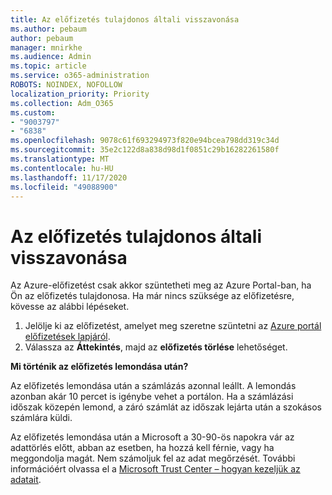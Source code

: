 ```yaml
---
title: Az előfizetés tulajdonos általi visszavonása
ms.author: pebaum
author: pebaum
manager: mnirkhe
ms.audience: Admin
ms.topic: article
ms.service: o365-administration
ROBOTS: NOINDEX, NOFOLLOW
localization_priority: Priority
ms.collection: Adm_O365
ms.custom:
- "9003797"
- "6838"
ms.openlocfilehash: 9078c61f693294973f820e94bcea798dd319c34d
ms.sourcegitcommit: 35e2c122d8a838d98d1f0851c29b16282261580f
ms.translationtype: MT
ms.contentlocale: hu-HU
ms.lasthandoff: 11/17/2020
ms.locfileid: "49088900"
---
```

# <a name="cancellation-of-a-subscription-by-owner"></a>Az előfizetés tulajdonos általi visszavonása

Az Azure-előfizetést csak akkor szüntetheti meg az Azure Portal-ban, ha Ön az előfizetés tulajdonosa. Ha már nincs szüksége az előfizetésre, kövesse az alábbi lépéseket.

1. Jelölje ki az előfizetést, amelyet meg szeretne szüntetni az [Azure portál előfizetések lapjáról](https://ms.portal.azure.com/#blade/Microsoft_Azure_Billing/SubscriptionsBlade).
2. Válassza az **Áttekintés**, majd az **előfizetés törlése** lehetőséget.

**Mi történik az előfizetés lemondása után?**

Az előfizetés lemondása után a számlázás azonnal leállt. A lemondás azonban akár 10 percet is igénybe vehet a portálon. Ha a számlázási időszak közepén lemond, a záró számlát az időszak lejárta után a szokásos számlára küldi.

Az előfizetés lemondása után a Microsoft a 30-90-ös napokra vár az adattörlés előtt, abban az esetben, ha hozzá kell férnie, vagy ha meggondolja magát. Nem számoljuk fel az adat megőrzését. További információért olvassa el a [Microsoft Trust Center – hogyan kezeljük az adatait](https://www.microsoft.com/trust-center/privacy/data-management#leave).


